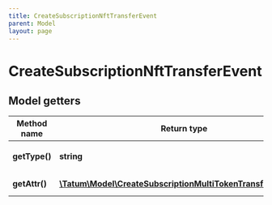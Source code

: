 ```yaml
---
title: CreateSubscriptionNftTransferEvent
parent: Model
layout: page
---
```


# CreateSubscriptionNftTransferEvent

## Model getters

Method name | Return type | Description | Notes
------------ | ------------- | ------------- | -------------
**getType()** | **string** | Type of the subscription. <br>Example: `CONTRACT_NFT_TXS_PER_BLOCK` |
**getAttr()** | [**\Tatum\Model\CreateSubscriptionMultiTokenTransferEventAttr**](../CreateSubscriptionMultiTokenTransferEventAttr) |  <br>Example: `null` |

